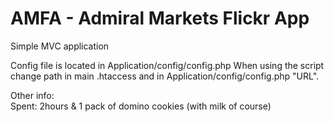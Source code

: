 # AMFA - Admiral Markets Flickr App
Simple MVC application

Config file is located in Application/config/config.php
When using the script change path in main .htaccess and in Application/config/config.php "URL".

Other info:<br>
Spent: 2hours & 1 pack of domino cookies (with milk of course)
